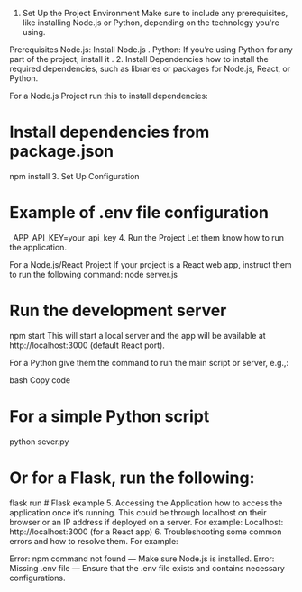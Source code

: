 1. Set Up the Project Environment
Make sure to include any prerequisites, like installing Node.js or Python, depending on the technology you're using.

Prerequisites
Node.js: Install Node.js .
Python: If you’re using Python for any part of the project, install it .
2. Install Dependencies
 how to install the required dependencies, such as libraries or packages for Node.js, React, or Python.

For a Node.js Project
 run this to install dependencies:

# Install dependencies from package.json
npm install
3. Set Up Configuration
# Example of .env file configuration
_APP_API_KEY=your_api_key
4. Run the Project
Let them know how to run the application.

For a Node.js/React Project
If your project is a React web app, instruct them to run the following command:
node server.js
# Run the development server
npm start
This will start a local server and the app will be available at http://localhost:3000 (default React port).

For a Python 
 give them the command to run the main script or server, e.g.,:

bash
Copy code
# For a simple Python script
python sever.py

# Or for a Flask, run the following:
flask run   # Flask example
5. Accessing the Application
how to access the application once it’s running. This could be through localhost on their browser or an IP address if deployed on a server.
For example:
Localhost: http://localhost:3000 (for a React app)
6. Troubleshooting
some common errors and how to resolve them. For example:

Error: npm command not found — Make sure Node.js is installed.
Error: Missing .env file — Ensure that the .env file exists and contains necessary configurations.

